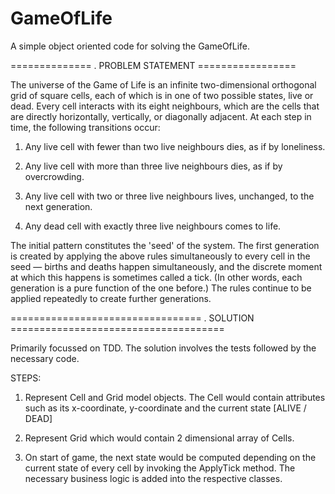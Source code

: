 # GameOfLife
A simple object oriented code for solving the GameOfLife.

============== . PROBLEM STATEMENT =================

The universe of the Game of Life is an infinite two-dimensional orthogonal grid of square cells,
each of which is in one of two possible states, live or dead. Every cell interacts with its eight
neighbours, which are the cells that are directly horizontally, vertically, or diagonally adjacent. At
each step in time, the following transitions occur:

1. Any live cell with fewer than two live neighbours dies, as if by loneliness.

2. Any live cell with more than three live neighbours dies, as if by overcrowding.

3. Any live cell with two or three live neighbours lives, unchanged, to the next generation.

4. Any dead cell with exactly three live neighbours comes to life.

The initial pattern constitutes the 'seed' of the system. The first generation is created by applying
the above rules simultaneously to every cell in the seed — births and deaths happen
simultaneously, and the discrete moment at which this happens is sometimes called a tick. (In
other words, each generation is a pure function of the one before.) The rules continue to be
applied repeatedly to create further generations.


================================= . SOLUTION =====================================

Primarily focussed on TDD. The solution involves the tests followed by the necessary code.

STEPS:
1. Represent Cell and Grid model objects. The Cell would contain attributes such as its x-coordinate, y-coordinate and the current state [ALIVE / DEAD]

2. Represent Grid which would contain 2 dimensional array of Cells.

3. On start of game, the next state would be computed depending on the current state of every cell by invoking the ApplyTick method.
The necessary business logic is added into the respective classes.

